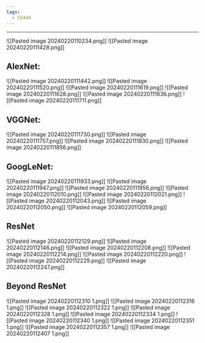 ```yaml
---
tags:
  - CS444
---
```

---
![[Pasted image 20240220110234.png]]
![[Pasted image 20240220111428.png]]
## AlexNet:
![[Pasted image 20240220111442.png]]
![[Pasted image 20240220111520.png]]
![[Pasted image 20240220111619.png]]
![[Pasted image 20240220111628.png]]
![[Pasted image 20240220111636.png]]
![[Pasted image 20240220111711.png]]
## VGGNet:
![[Pasted image 20240220111730.png]]
![[Pasted image 20240220111757.png]]
![[Pasted image 20240220111830.png]]
![[Pasted image 20240220111856.png]]
## GoogLeNet:
![[Pasted image 20240220111933.png]]
![[Pasted image 20240220111947.png]]
![[Pasted image 20240220111956.png]]
![[Pasted image 20240220112010.png]]
![[Pasted image 20240220112021.png]]
![[Pasted image 20240220112043.png]]
![[Pasted image 20240220112050.png]]
![[Pasted image 20240220112059.png]]
## ResNet
![[Pasted image 20240220112129.png]]
![[Pasted image 20240220112146.png]]
![[Pasted image 20240220112208.png]]
![[Pasted image 20240220112214.png]]
![[Pasted image 20240220112220.png]]
![[Pasted image 20240220112229.png]]
![[Pasted image 20240220112247.png]]
## Beyond ResNet
![[Pasted image 20240220112310 1.png]]
![[Pasted image 20240220112316 1.png]]
![[Pasted image 20240220112322 1.png]]
![[Pasted image 20240220112328 1.png]]
![[Pasted image 20240220112334 1.png]]
![[Pasted image 20240220112340 1.png]]
![[Pasted image 20240220112351 1.png]]
![[Pasted image 20240220112357 1.png]]
![[Pasted image 20240220112407 1.png]]
